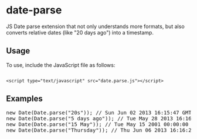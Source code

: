 date-parse
==========

JS Date parse extension that not only understands more formats, but also converts
relative dates (like "20 days ago") into a timestamp.


Usage
------

To use, include the JavaScript file as follows:

<code>
&lt;script type="text/javascript" src="date.parse.js"&gt;&lt;/script&gt;
</code>


Examples
--------

<pre>
new Date(Date.parse("20s")); // Sun Jun 02 2013 16:15:47 GMT+0300 (IDT)
new Date(Date.parse("5 days ago")); // Tue May 28 2013 16:16:11 GMT+0300 (IDT)
new Date(Date.parse("15 May")); // Tue May 15 2001 00:00:00 GMT+0300 (IDT)
new Date(Date.parse("Thursday")); // Thu Jun 06 2013 16:16:21 GMT+0300 (IDT)
</pre>
